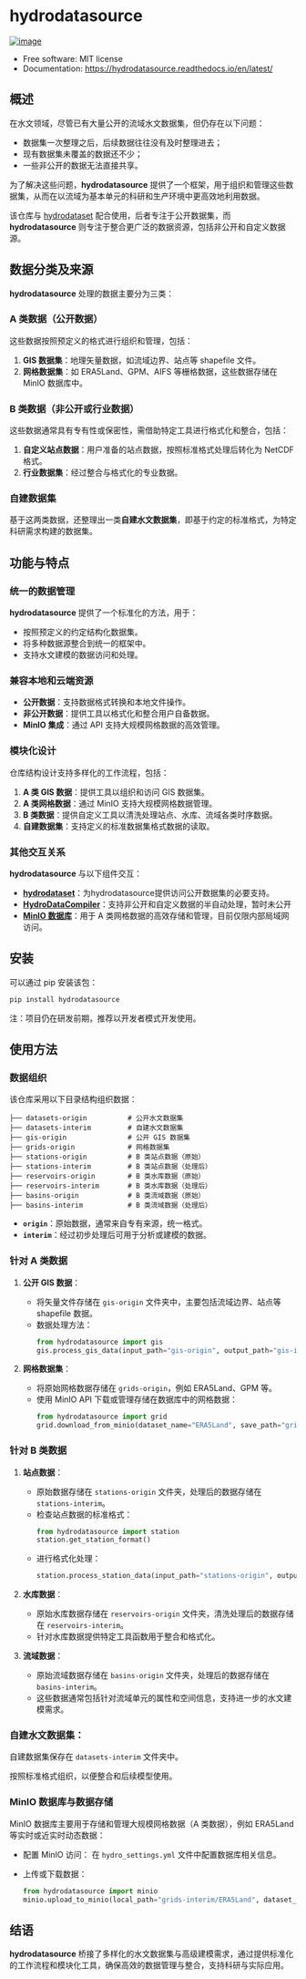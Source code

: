 <!--
 * @Author: Wenyu Ouyang
 * @Date: 2023-10-25 14:43:12
 * @LastEditTime: 2025-01-09 16:58:58
 * @LastEditors: Wenyu Ouyang
 * @Description: Chinese version README
 * @FilePath: \hydrodatasource\README.zh.md
 * Copyright (c) 2023-2024 Wenyu Ouyang. All rights reserved.
-->
# hydrodatasource

[![image](https://img.shields.io/pypi/v/hydrodatasource.svg)](https://pypi.python.org/pypi/hydrodatasource)
<!-- [![image](https://img.shields.io/conda/vn/conda-forge/hydrodatasource.svg)](https://anaconda.org/conda-forge/hydrodatasource) -->

-   Free software: MIT license
-   Documentation: <https://hydrodatasource.readthedocs.io/en/latest/>
 
## 概述

在水文领域，尽管已有大量公开的流域水文数据集，但仍存在以下问题：

- 数据集一次整理之后，后续数据往往没有及时整理进去；
- 现有数据集未覆盖的数据还不少；
- 一些非公开的数据无法直接共享。

为了解决这些问题，**hydrodatasource** 提供了一个框架，用于组织和管理这些数据集，从而在以流域为基本单元的科研和生产环境中更高效地利用数据。

该仓库与 [hydrodataset](https://github.com/OuyangWenyu/hydrodataset) 配合使用，后者专注于公开数据集，而 **hydrodatasource** 则专注于整合更广泛的数据资源，包括非公开和自定义数据源。

## 数据分类及来源

**hydrodatasource** 处理的数据主要分为三类：

### A 类数据（公开数据）

这些数据按照预定义的格式进行组织和管理，包括：

1. **GIS 数据集**：地理矢量数据，如流域边界、站点等 shapefile 文件。
2. **网格数据集**：如 ERA5Land、GPM、AIFS 等栅格数据，这些数据存储在 MinIO 数据库中。

### B 类数据（非公开或行业数据）

这些数据通常具有专有性或保密性，需借助特定工具进行格式化和整合，包括：

1. **自定义站点数据**：用户准备的站点数据，按照标准格式处理后转化为 NetCDF 格式。
2. **行业数据集**：经过整合与格式化的专业数据。

### 自建数据集

基于这两类数据，还整理出一类**自建水文数据集**，即基于约定的标准格式，为特定科研需求构建的数据集。

## 功能与特点

### 统一的数据管理

**hydrodatasource** 提供了一个标准化的方法，用于：

- 按照预定义的约定结构化数据集。
- 将多种数据源整合到统一的框架中。
- 支持水文建模的数据访问和处理。

### 兼容本地和云端资源

- **公开数据**：支持数据格式转换和本地文件操作。
- **非公开数据**：提供工具以格式化和整合用户自备数据。
- **MinIO 集成**：通过 API 支持大规模网格数据的高效管理。

### 模块化设计

仓库结构设计支持多样化的工作流程，包括：

1. **A 类 GIS 数据**：提供工具以组织和访问 GIS 数据集。
2. **A 类网格数据**：通过 MinIO 支持大规模网格数据管理。
3. **B 类数据**：提供自定义工具以清洗处理站点、水库、流域各类时序数据。
4. **自建数据集**：支持定义的标准数据集格式数据的读取。

### 其他交互关系

**hydrodatasource** 与以下组件交互：

- [**hydrodataset**](https://github.com/OuyangWenyu/hydrodataset)：为hydrodatasource提供访问公开数据集的必要支持。
- [**HydroDataCompiler**](https://github.com/iHeadWater/HydroDataCompiler)：支持非公开和自定义数据的半自动处理，暂时未公开
- [**MinIO 数据库**](http://10.48.0.86:9001/)：用于 A 类网格数据的高效存储和管理，目前仅限内部局域网访问。

## 安装

可以通过 pip 安装该包：

```bash
pip install hydrodatasource
```

注：项目仍在研发前期，推荐以开发者模式开发使用。

## 使用方法

### 数据组织

该仓库采用以下目录结构组织数据：

```
├── datasets-origin          # 公开水文数据集
├── datasets-interim         # 自建水文数据集
├── gis-origin               # 公开 GIS 数据集
├── grids-origin             # 网格数据集
├── stations-origin          # B 类站点数据（原始）
├── stations-interim         # B 类站点数据（处理后）
├── reservoirs-origin        # B 类水库数据（原始）
├── reservoirs-interim       # B 类水库数据（处理后）
├── basins-origin            # B 类流域数据（原始）
├── basins-interim           # B 类流域数据（处理后）
```

- **`origin`**：原始数据，通常来自专有来源，统一格式。
- **`interim`**：经过初步处理后可用于分析或建模的数据。

### 针对 A 类数据

1. **公开 GIS 数据**：
   - 将矢量文件存储在 `gis-origin` 文件夹中，主要包括流域边界、站点等 shapefile 数据。
   - 数据处理方法：
     ```python
     from hydrodatasource import gis
     gis.process_gis_data(input_path="gis-origin", output_path="gis-interim")
     ```

2. **网格数据集**：
   - 将原始网格数据存储在 `grids-origin`，例如 ERA5Land、GPM 等。
   - 使用 MinIO API 下载或管理存储在数据库中的网格数据：
     ```python
     from hydrodatasource import grid
     grid.download_from_minio(dataset_name="ERA5Land", save_path="grids-interim")
     ```

### 针对 B 类数据

1. **站点数据**：
   - 原始数据存储在 `stations-origin` 文件夹，处理后的数据存储在 `stations-interim`。
   - 检查站点数据的标准格式：
     ```python
     from hydrodatasource import station
     station.get_station_format()
     ```
   - 进行格式化处理：
     ```python
     station.process_station_data(input_path="stations-origin", output_path="stations-interim")
     ```

2. **水库数据**：
   - 原始水库数据存储在 `reservoirs-origin` 文件夹，清洗处理后的数据存储在 `reservoirs-interim`。
   - 针对水库数据提供特定工具函数用于整合和格式化。

3. **流域数据**：
   - 原始流域数据存储在 `basins-origin` 文件夹，处理后的数据存储在 `basins-interim`。
   - 这些数据通常包括针对流域单元的属性和空间信息，支持进一步的水文建模需求。


### **自建水文数据集**：

自建数据集保存在 `datasets-interim` 文件夹中。

按照标准格式组织，以便整合和后续模型使用。

### MinIO 数据库与数据存储

MinIO 数据库主要用于存储和管理大规模网格数据（A 类数据），例如 ERA5Land 等实时或近实时动态数据：

- 配置 MinIO 访问：
  在 `hydro_settings.yml` 文件中配置数据库相关信息。

- 上传或下载数据：
  ```python
  from hydrodatasource import minio
  minio.upload_to_minio(local_path="grids-interim/ERA5Land", dataset_name="ERA5Land")
  ```

## 结语

**hydrodatasource** 桥接了多样化的水文数据集与高级建模需求，通过提供标准化的工作流程和模块化工具，确保高效的数据管理与整合，支持科研与实际应用。
